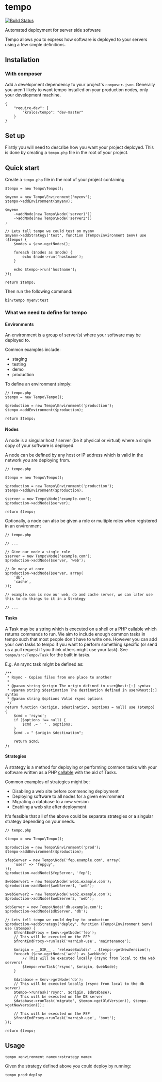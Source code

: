 # tempo

[![Build Status](https://travis-ci.org/kralos/tempo.svg?branch=master)](https://travis-ci.org/kralos/tempo)

Automated deployment for server side software

Tempo allows you to express how software is deployed to your servers using a few simple definitions.


## Installation


### With composer

Add a development dependency to your project's `composer.json`.  Generally you aren't likely to want tempo installed on your production nodes, only your development machine.

    {
        "require-dev": {
            "kralos/tempo": "dev-master"
        }
    }



## Set up

Firstly you will need to describe how you want your project deployed.  This is done by creating a `tempo.php` file in the root of your project.


## Quick start

Create a `tempo.php` file in the root of your project containing:

    $tempo = new Tempo\Tempo();

    $myenv = new Tempo\Environment('myenv');
    $tempo->addEnvironment($myenv);

    $myenv
        ->addNode(new Tempo\Node('server1'))
        ->addNode(new Tempo\Node('server2'))
    ;

    // Lets tell tempo we could test on myenv
    $myenv->addStrategy('test', function (Tempo\Environment $env) use ($tempo) {
        $nodes = $env->getNodes();

        foreach ($nodes as $node) {
            echo $node->run('hostname');
        }

        echo $tempo->run('hostname');
    });

    return $tempo;

Then run the following command:

    bin/tempo myenv:test


### What we need to define for tempo


#### Environments

An environment is a group of server(s) where your software may be deployed to.

Common examples include:

*   staging
*   testing
*   demo
*   production

To define an environment simply:

    // tempo.php
    $tempo = new Tempo\Tempo();

    $production = new Tempo\Environment('production');
    $tempo->addEnvironment($production);

    return $tempo;


#### Nodes

A node is a singular host / server (be it physical or virtual) where a single copy of your software is deployed.

A node can be defined by any host or IP address which is valid in the network you are deploying from.

    // tempo.php

    $tempo = new Tempo\Tempo();

    $production = new Tempo\Environment('production');
    $tempo->addEnvironment($production);

    $server = new Tempo\Node('example.com');
    $production->addNode($server);

    return $tempo;


Optionally, a node can also be given a role or multiple roles when registered in an environment

    // tempo.php

    // ...

    // Give our node a single role
    $server = new Tempo\Node('example.com');
    $production->addNode($server, 'web');

    // Or many at once
    $production->addNode($server, array(
        'db',
        'cache',
    ));

    // example.com is now our web, db and cache server, we can later use this to do things to it in a Strategy

    // ...


#### Tasks

A Task may be a string which is executed on a shell or a PHP [callable](http://www.php.net/manual/en/language.types.callable.php) which returns commands to run.  We aim to include enough common tasks in tempo such that most people don't have to write one. However you can add your own tasks to tempo if you want to perform something specific (or send us a pull request if you think others might use your task). See `tempo/src/Tempo/Task` for the built in tasks.

E.g. An rsync task might be defined as:

    /**
     * Rsync - Copies files from one place to another
     *
     * @param string $origin The origin defined in user@host:[:] syntax
     * @param string $destination The destination defined in user@host:[:] syntax
     * @param string $options Valid rsync options
     */
    return function ($origin, $destination, $options = null) use ($tempo) {
        $cmd = 'rsync';
        if ($options !== null) {
            $cmd .= ' ' . $options;
        }
        $cmd .= " $origin $destination";

        return $cmd;
    };


#### Strategies

A strategy is a method for deploying or performing common tasks with your software written as a PHP [callable](http://www.php.net/manual/en/language.types.callable.php) with the aid of Tasks.

Common examples of strategies might be:

*   Disabling a web site before commencing deployment
*   Deploying software to all nodes for a given environment
*   Migrating a database to a new version
*   Enabling a web site after deployment

It's feasible that all of the above could be separate strategies or a singular strategy depending on your needs.

    // tempo.php

    $tempo = new Tempo\Tempo();

    $production = new Tempo\Environment('prod');
    $tempo->addEnvironment($production);

    $fepServer = new Tempo\Node('fep.example.com', array(
        'user' => 'fepguy',
    ));
    $production->addNode($fepServer, 'fep');

    $webServer1 = new Tempo\Node('web1.example.com');
    $production->addNode($webServer1, 'web');

    $webServer2 = new Tempo\Node('web2.example.com');
    $production->addNode($webServer2, 'web');

    $dbServer = new Tempo\Node('db.example.com');
    $production->addNode($dbServer, 'db');

    // Lets tell tempo we could deploy to production
    $production->addStrategy('deploy', function (Tempo\Environment $env) use ($tempo) {
        $frontEndProxy = $env->getNode('fep');
        // This will be executed on the FEP
        $frontEndProxy->runTask('varnish-use', 'maintenance');

        $origin = __DIR__ . 'releaseBuilds/' . $tempo->getNewVersion();
        foreach ($env->getNodes('web') as $webNode) {
            // This will be executed locally (rsync from local to the web servers)
            $tempo->runTask('rsync', $origin, $webNode);
        }

        $database = $env->getNode('db');
        // This will be executed locally (rsync from local to the db server)
        $tempo->runTask('rsync', $origin, $database);
        // This will be executed on the DB server
        $database->runTask('migrate', $tempo->getOldVersion(), $tempo->getNewVersion());

        // This will be executed on the FEP
        $frontEndProxy->runTask('varnish-use', 'boot');
    });

    return $tempo;


## Usage

    tempo <environment name>:<strategy name>

Given the strategy defined above you could deploy by running:

    tempo prod:deploy
